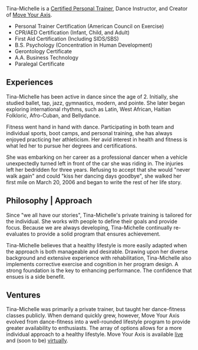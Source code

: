 Tina-Michelle is a [Certified Personal Trainer](http://www.ideafit.com/profile/tina-michelle-pittsley), Dance Instructor, and Creator of [Move Your Axis](http://moveyouraxis.com).

- Personal Trainer Certification (American Council on Exercise)
- CPR/AED Certification (Infant, Child, and Adult)
- First Aid Certification (Including SIDS/SBS)
- B.S. Psychology (Concentration in Human Development)
- Gerontology Certificate
- A.A. Business Technology
- Paralegal Certificate

## Experiences

Tina-Michelle has been active in dance since the age of 2. Initially, she studied ballet, tap, jazz, gymnastics, modern, and pointe. She later began exploring international rhythms, such as Latin, West African, Haitian Folkloric, Afro-Cuban, and Bellydance.

Fitness went hand in hand with dance. Participating in both team and individual sports, boot camps, and personal training, she has always enjoyed practicing her athleticism. Her avid interest in health and fitness is what led her to pursue her degrees and certifications.

She was embarking on her career as a professional dancer when a vehicle unexpectedly turned left in front of the car she was riding in. The injuries left her bedridden for three years. Refusing to accept that she would "never walk again" and could "kiss her dancing days goodbye", she walked her first mile on March 20, 2006 and began to write the rest of her life story.

## Philosophy | Approach

Since "we all have our stories", Tina-Michelle's private training is tailored for the individual. She works with people to define their goals and provide focus. Because we are always developing, Tina-Michelle continually re-evaluates to provide a solid program that ensures achievement. 

Tina-Michelle believes that a healthy lifestyle is more easily adapted when the approach is both manageable and desirable. Drawing upon her diverse background and extensive experience with rehabilitation, Tina-Michelle also implements corrective exercise and cognition in her program design. A strong foundation is the key to enhancing performance. The confidence that ensues is a side benefit.

## Ventures

Tina-Michelle was primarily a private trainer, but taught her dance-fitness classes publicly. When demand quickly grew, however, Move Your Axis evolved from dance-fitness into a well-rounded lifestyle program to provide greater availability to enthusiasts. The array of options allows for a more individual approach to a healthy lifestyle. Move Your Axis is available [live](http://live.moveyouraxis.com) and (soon to be) [virtually](http://live.moveyouraxis.com).
